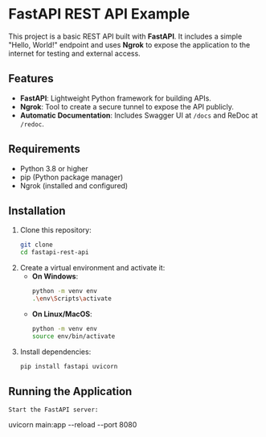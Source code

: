# FastAPI REST API Example

This project is a basic REST API built with **FastAPI**. It includes a simple "Hello, World!" endpoint and uses **Ngrok** to expose the application to the internet for testing and external access.

## Features
- **FastAPI**: Lightweight Python framework for building APIs.
- **Ngrok**: Tool to create a secure tunnel to expose the API publicly.
- **Automatic Documentation**: Includes Swagger UI at `/docs` and ReDoc at `/redoc`.

## Requirements
- Python 3.8 or higher
- pip (Python package manager)
- Ngrok (installed and configured)

## Installation
1. Clone this repository:
   ```bash
   git clone 
   cd fastapi-rest-api
2. Create a virtual environment and activate it:
   - **On Windows**:
     ```bash
     python -m venv env
     .\env\Scripts\activate
     ```
   - **On Linux/MacOS**:
     ```bash
     python -m venv env
     source env/bin/activate
     ```
3. Install dependencies:
   ```bash
   pip install fastapi uvicorn

## Running the Application

    Start the FastAPI server:

uvicorn main:app --reload --port 8080